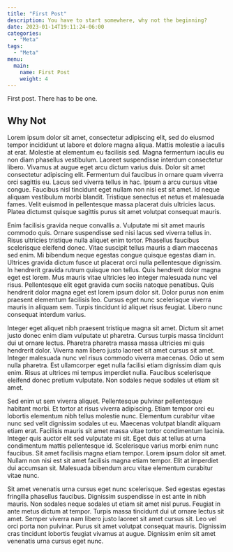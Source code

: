 ```yaml
---
title: "First Post"
description: You have to start somewhere, why not the beginning?
date: 2023-01-14T19:11:24-06:00
categories:
  - "Meta"
tags:
  - "Meta"
menu:
  main:
    name: First Post
    weight: 4
---
```


First post. There has to be one.

<!--more-->

## Why Not

Lorem ipsum dolor sit amet, consectetur adipiscing elit, sed do eiusmod tempor incididunt ut labore et dolore magna aliqua. Mattis molestie a iaculis at erat. Molestie at elementum eu facilisis sed. Magna fermentum iaculis eu non diam phasellus vestibulum. Laoreet suspendisse interdum consectetur libero. Vivamus at augue eget arcu dictum varius duis. Dolor sit amet consectetur adipiscing elit. Fermentum dui faucibus in ornare quam viverra orci sagittis eu. Lacus sed viverra tellus in hac. Ipsum a arcu cursus vitae congue. Faucibus nisl tincidunt eget nullam non nisi est sit amet. Id neque aliquam vestibulum morbi blandit. Tristique senectus et netus et malesuada fames. Velit euismod in pellentesque massa placerat duis ultricies lacus. Platea dictumst quisque sagittis purus sit amet volutpat consequat mauris.

Enim facilisis gravida neque convallis a. Vulputate mi sit amet mauris commodo quis. Ornare suspendisse sed nisi lacus sed viverra tellus in. Risus ultricies tristique nulla aliquet enim tortor. Phasellus faucibus scelerisque eleifend donec. Vitae suscipit tellus mauris a diam maecenas sed enim. Mi bibendum neque egestas congue quisque egestas diam in. Ultrices gravida dictum fusce ut placerat orci nulla pellentesque dignissim. In hendrerit gravida rutrum quisque non tellus. Quis hendrerit dolor magna eget est lorem. Mus mauris vitae ultricies leo integer malesuada nunc vel risus. Pellentesque elit eget gravida cum sociis natoque penatibus. Quis hendrerit dolor magna eget est lorem ipsum dolor sit. Dolor purus non enim praesent elementum facilisis leo. Cursus eget nunc scelerisque viverra mauris in aliquam sem. Turpis tincidunt id aliquet risus feugiat. Libero nunc consequat interdum varius.

Integer eget aliquet nibh praesent tristique magna sit amet. Dictum sit amet justo donec enim diam vulputate ut pharetra. Cursus turpis massa tincidunt dui ut ornare lectus. Pharetra pharetra massa massa ultricies mi quis hendrerit dolor. Viverra nam libero justo laoreet sit amet cursus sit amet. Integer malesuada nunc vel risus commodo viverra maecenas. Odio ut sem nulla pharetra. Est ullamcorper eget nulla facilisi etiam dignissim diam quis enim. Risus at ultrices mi tempus imperdiet nulla. Faucibus scelerisque eleifend donec pretium vulputate. Non sodales neque sodales ut etiam sit amet.

Sed enim ut sem viverra aliquet. Pellentesque pulvinar pellentesque habitant morbi. Et tortor at risus viverra adipiscing. Etiam tempor orci eu lobortis elementum nibh tellus molestie nunc. Elementum curabitur vitae nunc sed velit dignissim sodales ut eu. Maecenas volutpat blandit aliquam etiam erat. Facilisis mauris sit amet massa vitae tortor condimentum lacinia. Integer quis auctor elit sed vulputate mi sit. Eget duis at tellus at urna condimentum mattis pellentesque id. Scelerisque varius morbi enim nunc faucibus. Sit amet facilisis magna etiam tempor. Lorem ipsum dolor sit amet. Nullam non nisi est sit amet facilisis magna etiam tempor. Elit at imperdiet dui accumsan sit. Malesuada bibendum arcu vitae elementum curabitur vitae nunc.

Sit amet venenatis urna cursus eget nunc scelerisque. Sed egestas egestas fringilla phasellus faucibus. Dignissim suspendisse in est ante in nibh mauris. Non sodales neque sodales ut etiam sit amet nisl purus. Feugiat in ante metus dictum at tempor. Turpis massa tincidunt dui ut ornare lectus sit amet. Semper viverra nam libero justo laoreet sit amet cursus sit. Leo vel orci porta non pulvinar. Purus sit amet volutpat consequat mauris. Dignissim cras tincidunt lobortis feugiat vivamus at augue. Dignissim enim sit amet venenatis urna cursus eget nunc.


